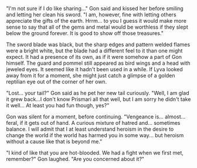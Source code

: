 "I'm not sure if I do like sharing..." Gon said and kissed her before smiling and letting her clean his sword. "I am, however, fine with letting others appreciate the gifts of the earth. Hrrm... to you I guess it would make more sense to say that all of the gems and metal would be worthless if they slept below the ground forever. It is good to show off those treasures."

The sword blade was black, but the sharp edges and pattern welded flames were a bright white, but the blade had a different feel to it than one might expect. It had a presence of its own, as if it were somehow a part of Gon himself. The guard and pommel still appeared as bird wings and a head with jeweled eyes. It seemed like it hadn't been used in a while. If Lyva looked away from it for a moment, she might just catch a glimpse of a golden reptilian eye out of the corner of her own.

"Lost... your tail?" Gon said as he pet her new tail curiously. "Well, I am glad it grew back...I don't know Prismari all that well, but I am sorry he didn't take it well... At least you had fun though, yes?"

Gon was silent for a moment, before continuing. "Vengeance is... almost... feral, if it gets out of hand. A curious mixture of hatred and... sometimes balance. I will admit that I at least understand heroism in the desire to change the world if the world has harmed you in some way... but heroism without a cause like that is beyond me."

"I kind of like that you are hot-blooded. We had a fight when we first met, remember?" Gon laughed. "Are you concerned about it?"